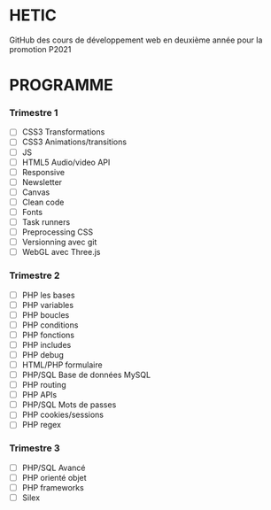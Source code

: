 # HETIC

GitHub des cours de développement web en deuxième année pour la promotion P2021

# PROGRAMME

### Trimestre 1

- [ ] CSS3 Transformations
- [ ] CSS3 Animations/transitions
- [ ] JS
- [ ] HTML5 Audio/video API
- [ ] Responsive
- [ ] Newsletter
- [ ] Canvas
- [ ] Clean code
- [ ] Fonts
- [ ] Task runners
- [ ] Preprocessing CSS
- [ ] Versionning avec git
- [ ] WebGL avec Three.js

### Trimestre 2

- [ ] PHP les bases
- [ ] PHP variables
- [ ] PHP boucles
- [ ] PHP conditions
- [ ] PHP fonctions
- [ ] PHP includes
- [ ] PHP debug
- [ ] HTML/PHP formulaire
- [ ] PHP/SQL Base de données MySQL
- [ ] PHP routing
- [ ] PHP APIs
- [ ] PHP/SQL Mots de passes
- [ ] PHP cookies/sessions
- [ ] PHP regex

### Trimestre 3

- [ ] PHP/SQL Avancé
- [ ] PHP orienté objet
- [ ] PHP frameworks
- [ ] Silex
